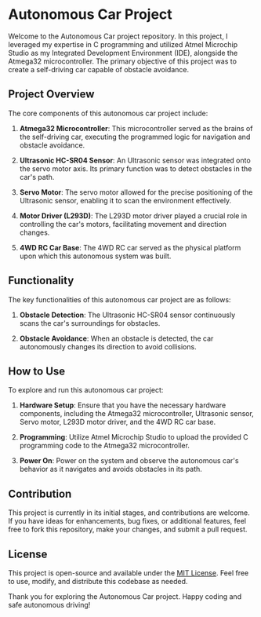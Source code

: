 # Autonomous Car Project

Welcome to the Autonomous Car project repository. In this project, I leveraged my expertise in C programming and utilized Atmel Microchip Studio as my Integrated Development Environment (IDE), alongside the Atmega32 microcontroller. The primary objective of this project was to create a self-driving car capable of obstacle avoidance.

## Project Overview

The core components of this autonomous car project include:

1. **Atmega32 Microcontroller**: This microcontroller served as the brains of the self-driving car, executing the programmed logic for navigation and obstacle avoidance.

2. **Ultrasonic HC-SR04 Sensor**: An Ultrasonic sensor was integrated onto the servo motor axis. Its primary function was to detect obstacles in the car's path.

3. **Servo Motor**: The servo motor allowed for the precise positioning of the Ultrasonic sensor, enabling it to scan the environment effectively.

4. **Motor Driver (L293D)**: The L293D motor driver played a crucial role in controlling the car's motors, facilitating movement and direction changes.

5. **4WD RC Car Base**: The 4WD RC car served as the physical platform upon which this autonomous system was built.

## Functionality

The key functionalities of this autonomous car project are as follows:

1. **Obstacle Detection**: The Ultrasonic HC-SR04 sensor continuously scans the car's surroundings for obstacles.

2. **Obstacle Avoidance**: When an obstacle is detected, the car autonomously changes its direction to avoid collisions.

## How to Use

To explore and run this autonomous car project:

1. **Hardware Setup**: Ensure that you have the necessary hardware components, including the Atmega32 microcontroller, Ultrasonic sensor, Servo motor, L293D motor driver, and the 4WD RC car base.

2. **Programming**: Utilize Atmel Microchip Studio to upload the provided C programming code to the Atmega32 microcontroller.

3. **Power On**: Power on the system and observe the autonomous car's behavior as it navigates and avoids obstacles in its path.

## Contribution

This project is currently in its initial stages, and contributions are welcome. If you have ideas for enhancements, bug fixes, or additional features, feel free to fork this repository, make your changes, and submit a pull request.

## License

This project is open-source and available under the [MIT License](LICENSE). Feel free to use, modify, and distribute this codebase as needed.

Thank you for exploring the Autonomous Car project. Happy coding and safe autonomous driving!
